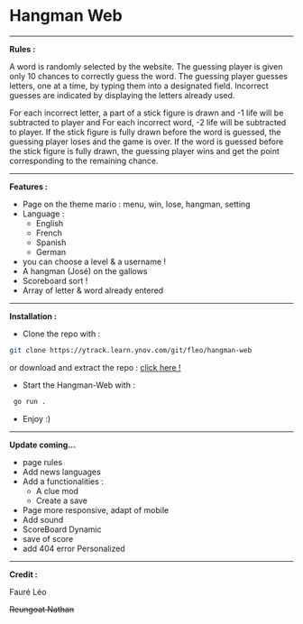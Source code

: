 # Hangman Web

****

**Rules :**

A word is randomly selected by the website. The guessing player is given only 10 chances to correctly guess the word. 
The guessing player guesses letters, one at a time, by typing them into a designated field. 
Incorrect guesses are indicated by displaying the letters already used.

For each incorrect letter, a part of a stick figure is drawn and -1 life will be subtracted to player and For each incorrect word, -2 life will be subtracted to player.
If the stick figure is fully drawn before the word is guessed, the guessing player loses and the game is over.
If the word is guessed before the stick figure is fully drawn, the guessing player wins and get the point corresponding to the remaining chance.

****
 
**Features :**

- Page on the theme mario : menu, win, lose, hangman, setting
- Language :
  - English
  - French
  - Spanish
  - German
- you can choose a level & a username !
- A hangman (José) on the gallows 
- Scoreboard sort !
- Array of letter & word already entered

****

**Installation :**

- Clone the repo with : 

```bash 
git clone https://ytrack.learn.ynov.com/git/fleo/hangman-web
```
or download and extract the repo : [click here !](https://ytrack.learn.ynov.com/git/fleo/hangman-web/commits/branch/master)

- Start the Hangman-Web with :

```bash 
 go run .
```

- Enjoy :)

****

**Update coming...**

- page rules
- Add news languages
- Add a functionalities :
    - A clue mod
    - Create a save
- Page more responsive, adapt of mobile
- Add sound
- ScoreBoard Dynamic
- save of score
- add 404 error Personalized

****

**Credit :**

Fauré Léo

~~Reungoat Nathan~~
